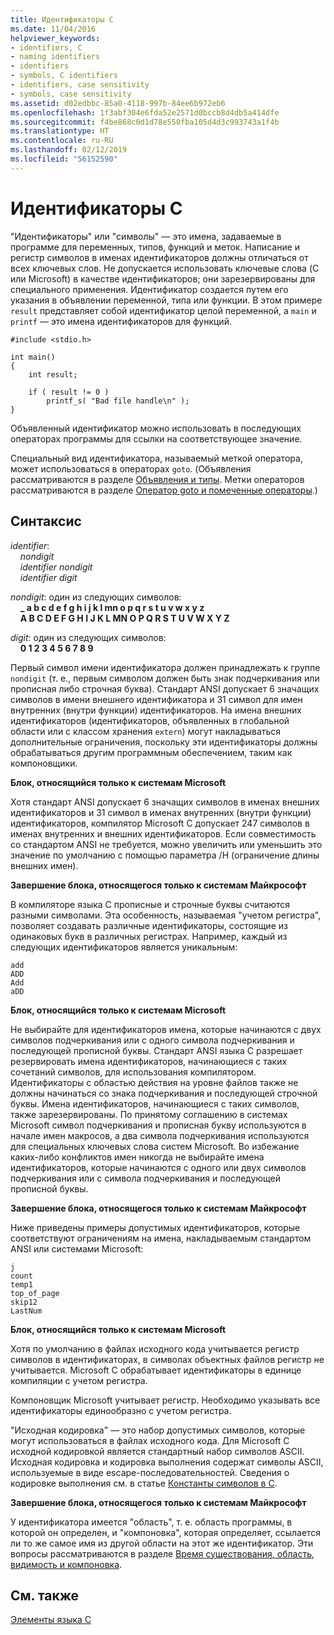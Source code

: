 ```yaml
---
title: Идентификаторы C
ms.date: 11/04/2016
helpviewer_keywords:
- identifiers, C
- naming identifiers
- identifiers
- symbols, C identifiers
- identifiers, case sensitivity
- symbols, case sensitivity
ms.assetid: d02edbbc-85a0-4118-997b-84ee6b972eb6
ms.openlocfilehash: 1f3abf304e6fda52e2571d0bccb8d4db5a414dfe
ms.sourcegitcommit: f4be868c0d1d78e550fba105d4d3c993743a1f4b
ms.translationtype: HT
ms.contentlocale: ru-RU
ms.lasthandoff: 02/12/2019
ms.locfileid: "56152590"
---
```

# <a name="c-identifiers"></a>Идентификаторы C

"Идентификаторы" или "символы" — это имена, задаваемые в программе для переменных, типов, функций и меток. Написание и регистр символов в именах идентификаторов должны отличаться от всех ключевых слов. Не допускается использовать ключевые слова (C или Microsoft) в качестве идентификаторов; они зарезервированы для специального применения. Идентификатор создается путем его указания в объявлении переменной, типа или функции. В этом примере `result` представляет собой идентификатор целой переменной, а `main` и `printf` — это имена идентификаторов для функций.

```
#include <stdio.h>

int main()
{
    int result;

    if ( result != 0 )
        printf_s( "Bad file handle\n" );
}
```

Объявленный идентификатор можно использовать в последующих операторах программы для ссылки на соответствующее значение.

Специальный вид идентификатора, называемый меткой оператора, может использоваться в операторах `goto`. (Объявления рассматриваются в разделе [Объявления и типы](../c-language/declarations-and-types.md). Метки операторов рассматриваются в разделе [Оператор goto и помеченные операторы](../c-language/goto-and-labeled-statements-c.md).)

## <a name="syntax"></a>Синтаксис

*identifier*:<br/>
&nbsp;&nbsp;&nbsp;&nbsp;*nondigit*<br/>
&nbsp;&nbsp;&nbsp;&nbsp;*identifier* *nondigit*<br/>
&nbsp;&nbsp;&nbsp;&nbsp;*identifier* *digit*

*nondigit*: один из следующих символов:<br/>
&nbsp;&nbsp;&nbsp;&nbsp;**_ a b c d e f g h i j k l mn o p q r s t u v w x y z**<br/>
&nbsp;&nbsp;&nbsp;&nbsp;**A B C D E F G H I J K L MN O P Q R S T U V W X Y Z**

*digit*: один из следующих символов:<br/>
&nbsp;&nbsp;&nbsp;&nbsp;**0 1 2 3 4 5 6 7 8 9**

Первый символ имени идентификатора должен принадлежать к группе `nondigit` (т. е., первым символом должен быть знак подчеркивания или прописная либо строчная буква). Стандарт ANSI допускает 6 значащих символов в имени внешнего идентификатора и 31 символ для имен внутренних (внутри функции) идентификаторов. На имена внешних идентификаторов (идентификаторов, объявленных в глобальной области или с классом хранения `extern`) могут накладываться дополнительные ограничения, поскольку эти идентификаторы должны обрабатываться другим программным обеспечением, таким как компоновщики.

**Блок, относящийся только к системам Microsoft**

Хотя стандарт ANSI допускает 6 значащих символов в именах внешних идентификаторов и 31 символ в именах внутренних (внутри функции) идентификаторов, компилятор Microsoft C допускает 247 символов в именах внутренних и внешних идентификаторов. Если совместимость со стандартом ANSI не требуется, можно увеличить или уменьшить это значение по умолчанию с помощью параметра /H (ограничение длины внешних имен).

**Завершение блока, относящегося только к системам Майкрософт**

В компиляторе языка C прописные и строчные буквы считаются разными символами. Эта особенность, называемая "учетом регистра", позволяет создавать различные идентификаторы, состоящие из одинаковых букв в различных регистрах. Например, каждый из следующих идентификаторов является уникальным:

```
add
ADD
Add
aDD
```

**Блок, относящийся только к системам Microsoft**

Не выбирайте для идентификаторов имена, которые начинаются с двух символов подчеркивания или с одного символа подчеркивания и последующей прописной буквы. Стандарт ANSI языка C разрешает резервировать имена идентификаторов, начинающиеся с таких сочетаний символов, для использования компилятором. Идентификаторы с областью действия на уровне файлов также не должны начинаться со знака подчеркивания и последующей строчной буквы. Имена идентификаторов, начинающиеся с таких символов, также зарезервированы. По принятому соглашению в системах Microsoft символ подчеркивания и прописная букву используются в начале имен макросов, а два символа подчеркивания используются для специальных ключевых слова систем Microsoft. Во избежание каких-либо конфликтов имен никогда не выбирайте имена идентификаторов, которые начинаются с одного или двух символов подчеркивания или с символа подчеркивания и последующей прописной буквы.

**Завершение блока, относящегося только к системам Майкрософт**

Ниже приведены примеры допустимых идентификаторов, которые соответствуют ограничениям на имена, накладываемым стандартом ANSI или системами Microsoft:

```
j
count
temp1
top_of_page
skip12
LastNum
```

**Блок, относящийся только к системам Microsoft**

Хотя по умолчанию в файлах исходного кода учитывается регистр символов в идентификаторах, в символах объектных файлов регистр не учитывается. Microsoft C обрабатывает идентификаторы в единице компиляции с учетом регистра.

Компоновщик Microsoft учитывает регистр. Необходимо указывать все идентификаторы единообразно с учетом регистра.

"Исходная кодировка" — это набор допустимых символов, которые могут использоваться в файлах исходного кода. Для Microsoft C исходной кодировкой является стандартный набор символов ASCII. Исходная кодировка и кодировка выполнения содержат символы ASCII, используемые в виде escape-последовательностей. Сведения о кодировке выполнения см. в статье [Константы символов в C](../c-language/c-character-constants.md).

**Завершение блока, относящегося только к системам Майкрософт**

У идентификатора имеется "область", т. е. область программы, в которой он определен, и "компоновка", которая определяет, ссылается ли то же самое имя из другой области на этот же идентификатор. Эти вопросы рассматриваются в разделе [Время существования, область, видимость и компоновка](../c-language/lifetime-scope-visibility-and-linkage.md).

## <a name="see-also"></a>См. также

[Элементы языка C](../c-language/elements-of-c.md)
